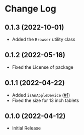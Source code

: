 # Change Log

## 0.1.3 (2022-10-01)
- Added the `Browser` utility class

## 0.1.2 (2022-05-16)
- Fixed the License of package

## 0.1.1 (2022-04-22)
- Added `isAnAppleDevice` ([#1](https://github.com/Vieolo/device-js/issues/1))
- Fixed the size for 13 inch tablets

## 0.1.0 (2022-04-12)
- Initial Release
